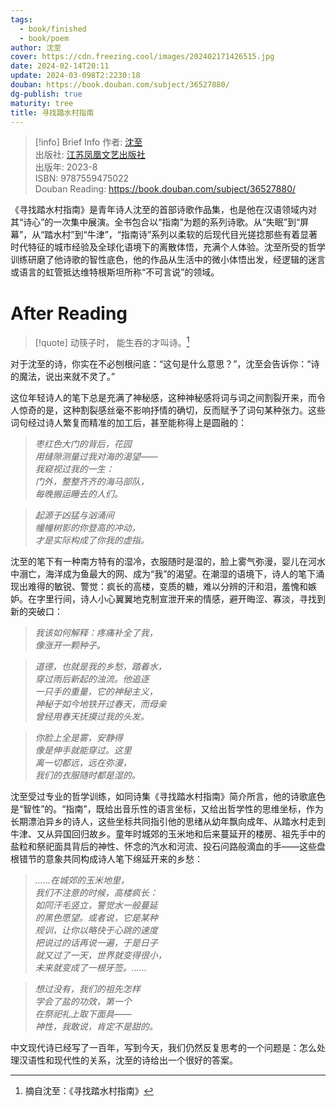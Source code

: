 ```yaml
---
tags:
  - book/finished
  - book/poem
author: 沈至
cover: https://cdn.freezing.cool/images/202402171426515.jpg
date: 2024-02-14T20:11
update: 2024-03-098T2:2230:18
douban: https://book.douban.com/subject/36527880/
dg-publish: true
maturity: tree
title: 寻找踏水村指南
---
```

>[!info] Brief Info
>作者: [沈至](https://book.douban.com/author/4623464)  
>出版社: [江苏凤凰文艺出版社](https://book.douban.com/press/2492)  
>出版年: 2023-8  
>ISBN: 9787559475022  
>Douban Reading: https://book.douban.com/subject/36527880/

《寻找踏水村指南》是青年诗人沈至的首部诗歌作品集，也是他在汉语领域内对其“诗心”的一次集中展演。全书包合以“指南”为题的系列诗歌。从“失眠”到“屏幕”，从“踏水村”到“牛津”，“指南诗”系列以柔软的后现代目光搓捻那些有着显著时代特征的城市经验及全球化语境下的离散体悟，充满个人体验。沈至所受的哲学训练研磨了他诗歌的智性底色，他的作品从生活中的微小体悟出发，经逻辑的迷言或语言的虹管抵达维特根斯坦所称“不可言说”的领域。

# After Reading

>[!quote] 动筷子时，
>能生吞的才叫诗。[^1]

对于沈至的诗，你实在不必刨根问底：“这句是什么意思？”，沈至会告诉你：“诗的魔法，说出来就不灵了。”

这位年轻诗人的笔下总是充满了神秘感，这种神秘感将词与词之间割裂开来，而令人惊奇的是，这种割裂感丝毫不影响抒情的确切，反而赋予了词句某种张力。这些词句经过诗人繁复而精准的加工后，甚至能称得上是圆融的：

>*枣红色大门的背后，花园*  
>*用缝隙测量过我对海的渴望——*  
>*我窥视过我的一生：*  
>*门外，整整齐齐的海马部队，*  
>*每晚搬运睡去的人们。*

>*起源于凶猛与汹涌间*  
>*幢幢树影的你登高的冲动，*  
>*才是实际构成了你我的虚指。*

沈至的笔下有一种南方特有的湿冷，衣服随时是湿的，脸上雾气弥漫，婴儿在河水中溺亡，海洋成为鱼最大的网、成为“我”的渴望。在潮湿的语境下，诗人的笔下涌现出难得的敏锐、警觉：疯长的高楼，变质的糖，难以分辨的汗和泪，羞愧和嫉妒。在字里行间，诗人小心翼翼地克制宣泄开来的情感，避开晦涩、寡淡，寻找到新的突破口：

>*我该如何解释：疼痛补全了我，*  
>*像涨开一颗种子。*

>*道德，也就是我的乡愁，踏着水，*  
>*穿过雨后新起的浊流。他追逐*  
>*一只手的重量，它的神秘主义，*  
>*神秘于如今地铁开过春天，而母亲*  
>*曾经用春天抚摸过我的头发。*

>*你脸上全是雾，安静得*  
>*像是伸手就能穿过。这里*  
>*离一切都远，远在弥漫，*  
>*我们的衣服随时都是湿的。*

沈至受过专业的哲学训练，如同诗集《寻找踏水村指南》简介所言，他的诗歌底色是“智性”的。“指南”，既给出音乐性的语言坐标，又给出哲学性的思维坐标，作为长期漂泊异乡的诗人，这些坐标共同指引他的思绪从幼年飘向成年、从踏水村走到牛津、又从异国回归故乡。童年时城郊的玉米地和后来蔓延开的楼房、祖先手中的盐粒和祭祀面具背后的神性、怀念的汽水和河流、投石问路般滴血的手——这些盘根错节的意象共同构成诗人笔下绵延开来的乡愁：

>*......在城郊的玉米地里，*  
>*我们不注意的时候，高楼疯长：*  
>*如同汗毛竖立，警觉水一般蔓延*  
>*的黑色愿望。或者说，它是某种*  
>*规训，让你以略快于心跳的速度*  
>*把说过的话再说一遍，于是日子*  
>*就又过了一天，世界就变得很小，*  
>*未来就变成了一根牙签。......*

>*想过没有，我们的祖先怎样*  
>*学会了盐的功效，第一个*  
>*在祭祀礼上取下面具——*  
>*神性，我敢说，肯定不是甜的。*

中文现代诗已经写了一百年，写到今天，我们仍然反复思考的一个问题是：怎么处理汉语性和现代性的关系，沈至的诗给出一个很好的答案。

[^1]: 摘自沈至：《寻找踏水村指南》